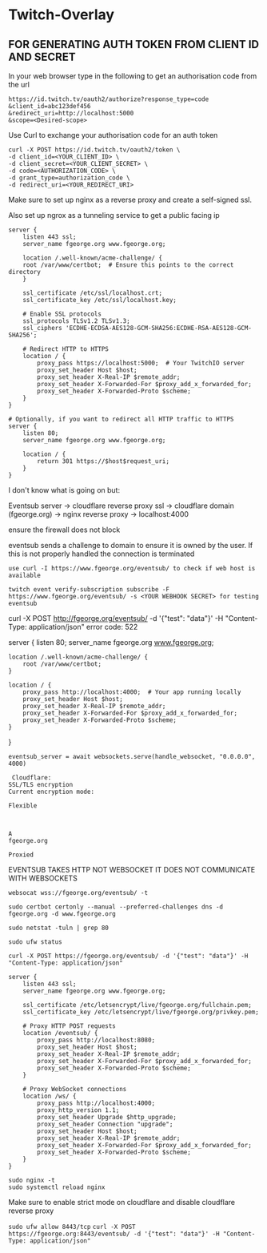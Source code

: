 # Twitch-Overlay

## FOR GENERATING AUTH TOKEN FROM CLIENT ID AND SECRET

In your web browser type in the following to get an authorisation code from the url
```
https://id.twitch.tv/oauth2/authorize?response_type=code
&client_id=abc123def456
&redirect_uri=http://localhost:5000
&scope=<Desired-scope>
  ```

Use Curl to exchange your authorisation code for an auth token
```
curl -X POST https://id.twitch.tv/oauth2/token \
-d client_id=<YOUR_CLIENT_ID> \
-d client_secret=<YOUR_CLIENT_SECRET> \
-d code=<AUTHORIZATION_CODE> \
-d grant_type=authorization_code \
-d redirect_uri=<YOUR_REDIRECT_URI>
```

Make sure to set up nginx as a reverse proxy and create a self-signed ssl.

Also set up ngrox as a tunneling service to get a public facing ip

```
server {
    listen 443 ssl;
    server_name fgeorge.org www.fgeorge.org;

    location /.well-known/acme-challenge/ {
    root /var/www/certbot;  # Ensure this points to the correct directory
    }

    ssl_certificate /etc/ssl/localhost.crt;
    ssl_certificate_key /etc/ssl/localhost.key;

    # Enable SSL protocols
    ssl_protocols TLSv1.2 TLSv1.3;
    ssl_ciphers 'ECDHE-ECDSA-AES128-GCM-SHA256:ECDHE-RSA-AES128-GCM-SHA256';

    # Redirect HTTP to HTTPS
    location / {
        proxy_pass https://localhost:5000;  # Your TwitchIO server
        proxy_set_header Host $host;
        proxy_set_header X-Real-IP $remote_addr;
        proxy_set_header X-Forwarded-For $proxy_add_x_forwarded_for;
        proxy_set_header X-Forwarded-Proto $scheme;
    }
}

# Optionally, if you want to redirect all HTTP traffic to HTTPS
server {
    listen 80;
    server_name fgeorge.org www.fgeorge.org;

    location / {
        return 301 https://$host$request_uri;
    }
}
```

I don't know what is going on but:

Eventsub server -> cloudflare reverse proxy ssl -> cloudflare domain (fgeorge.org) -> nginx reverse proxy -> localhost:4000

ensure the firewall does not block

eventsub sends a challenge to domain to ensure it is owned by the user. If this is not properly handled the connection is terminated

```
use curl -I https://www.fgeorge.org/eventsub/ to check if web host is available
````

```
twitch event verify-subscription subscribe -F https://www.fgeorge.org/eventsub/ -s <YOUR WEBHOOK SECRET> for testing eventsub
```

curl -X POST http://fgeorge.org/eventsub/ -d '{"test": "data"}' -H "Content-Type: application/json"
error code: 522

server {
    listen 80;
    server_name fgeorge.org www.fgeorge.org;

    location /.well-known/acme-challenge/ {
        root /var/www/certbot;
    }

    location / {
        proxy_pass http://localhost:4000;  # Your app running locally
        proxy_set_header Host $host;
        proxy_set_header X-Real-IP $remote_addr;
        proxy_set_header X-Forwarded-For $proxy_add_x_forwarded_for;
        proxy_set_header X-Forwarded-Proto $scheme;
    }
}

```
eventsub_server = await websockets.serve(handle_websocket, "0.0.0.0", 4000)

 Cloudflare:
SSL/TLS encryption
Current encryption mode:

Flexible

	

A
fgeorge.org

Proxied
```

EVENTSUB TAKES HTTP NOT WEBSOCKET IT DOES NOT COMMUNICATE WITH WEBSOCKETS

`websocat wss://fgeorge.org/eventsub/ -t`

`sudo certbot certonly --manual --preferred-challenges dns -d fgeorge.org -d www.fgeorge.org`

`sudo netstat -tuln | grep 80`

`sudo ufw status`

`curl -X POST https://fgeorge.org/eventsub/ -d '{"test": "data"}' -H "Content-Type: application/json"`

```
server {
    listen 443 ssl;
    server_name fgeorge.org www.fgeorge.org;

    ssl_certificate /etc/letsencrypt/live/fgeorge.org/fullchain.pem;
    ssl_certificate_key /etc/letsencrypt/live/fgeorge.org/privkey.pem;

    # Proxy HTTP POST requests
    location /eventsub/ {
        proxy_pass http://localhost:8080;
        proxy_set_header Host $host;
        proxy_set_header X-Real-IP $remote_addr;
        proxy_set_header X-Forwarded-For $proxy_add_x_forwarded_for;
        proxy_set_header X-Forwarded-Proto $scheme;
    }

    # Proxy WebSocket connections
    location /ws/ {
        proxy_pass http://localhost:4000;
        proxy_http_version 1.1;
        proxy_set_header Upgrade $http_upgrade;
        proxy_set_header Connection "upgrade";
        proxy_set_header Host $host;
        proxy_set_header X-Real-IP $remote_addr;
        proxy_set_header X-Forwarded-For $proxy_add_x_forwarded_for;
        proxy_set_header X-Forwarded-Proto $scheme;
    }
}
```

```
sudo nginx -t
sudo systemctl reload nginx
```

Make sure to enable strict mode on cloudflare and disable cloudflare reverse proxy

`sudo ufw allow 8443/tcp`
`curl -X POST https://fgeorge.org:8443/eventsub/ -d '{"test": "data"}' -H "Content-Type: application/json"`